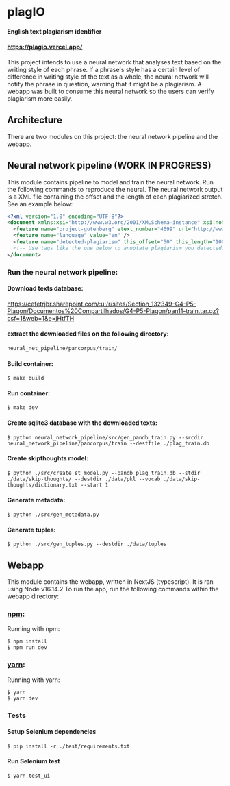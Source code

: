 # plagIO

#### English text plagiarism identifier

#### https://plagio.vercel.app/

This project intends to use a neural network that analyses text based on the writing style of each phrase. If a phrase's style has a certain level of difference in writing style of the text as a whole, the neural network will notify the phrase in question, warning that it might be a plagiarism. A webapp was built to consume this neural network so the users can verify plagiarism more easily.

## Architecture

There are two modules on this project: the neural network pipeline and the webapp.

## Neural network pipeline (WORK IN PROGRESS)

This module contains pipeline to model and train the neural network. Run the following commands to reproduce the neural. The neural network output is a XML file containing the offset and the length of each plagiarized stretch. See an example below:

```xml
<?xml version="1.0" encoding="UTF-8"?>
<document xmlns:xsi="http://www.w3.org/2001/XMLSchema-instance" xsi:noNamespaceSchemaLocation="http://www.uni-weimar.de/medien/webis/research/corpora/pan-pc-09/document.xsd" reference="suspicious-document00001.txt">
  <feature name="project-gutenberg" etext_number="4699" url="http://www.gutenberg.org/dirs/etext03/wenev11.txt" />
  <feature name="language" value="en" />
  <feature name="detected-plagiarism" this_offset="50" this_length="1000" />
  <!-- Use tags like the one below to annotate plagiarism you detected. -->
</document>
```

### Run the neural network pipeline:

#### Download texts database:

https://cefetrjbr.sharepoint.com/:u:/r/sites/Section_132349-G4-P5-Plagon/Documentos%20Compartilhados/G4-P5-Plagon/pan11-train.tar.gz?csf=1&web=1&e=jHtfTH

#### extract the downloaded files on the following directory:

```
neural_net_pipeline/pancorpus/train/
```

#### Build container:

```
$ make build
```

#### Run container:

```
$ make dev
```

#### Create sqlite3 database with the downloaded texts:

```
$ python neural_network_pipeline/src/gen_pandb_train.py --srcdir neural_network_pipeline/pancorpus/train --destfile ./plag_train.db
```

#### Create skipthoughts model:

```
$ python ./src/create_st_model.py --pandb plag_train.db --stdir ./data/skip-thoughts/ --destdir ./data/pkl --vocab ./data/skip-thoughts/dictionary.txt --start 1
```

#### Generate metadata:

```
$ python ./src/gen_metadata.py
```

#### Generate tuples:

```
$ python ./src/gen_tuples.py --destdir ./data/tuples
```

## Webapp

This module contains the webapp, written in NextJS (typescript). It is ran using Node v16.14.2
To run the app, run the following commands within the webapp directory:

### [npm](https://docs.npmjs.com/downloading-and-installing-node-js-and-npm):

Running with npm:

```
$ npm install
$ npm run dev
```

### [yarn](https://yarnpkg.com/getting-started/install):

Running with yarn:

```
$ yarn
$ yarn dev
```

### Tests

#### Setup Selenium dependencies

```
$ pip install -r ./test/requirements.txt
```

#### Run Selenium test

```
$ yarn test_ui
```
